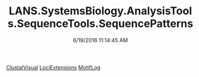 ﻿---
title: LANS.SystemsBiology.AnalysisTools.SequenceTools.SequencePatterns
date: 6/19/2016 11:14:45 AM
---

[ClustalVisual](T-LANS.SystemsBiology.AnalysisTools.SequenceTools.SequencePatterns.ClustalVisual.html)
[LociExtensions](T-LANS.SystemsBiology.AnalysisTools.SequenceTools.SequencePatterns.LociExtensions.html)
[MotifLog](T-LANS.SystemsBiology.AnalysisTools.SequenceTools.SequencePatterns.MotifLog.html)
